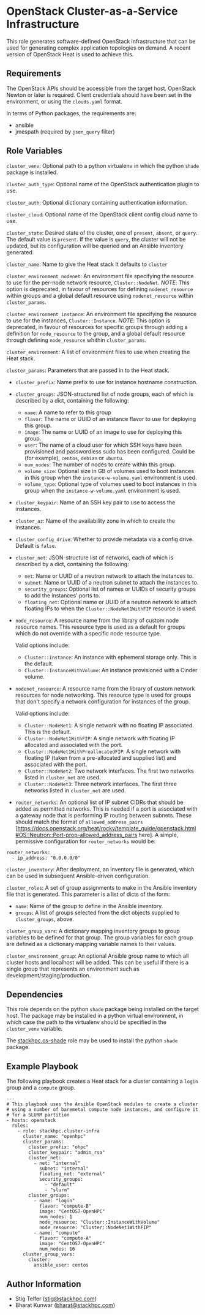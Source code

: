 OpenStack Cluster-as-a-Service Infrastructure
=============================================

This role generates software-defined OpenStack infrastructure that can
be used for generating complex application topologies on demand.
A recent version of OpenStack Heat is used to achieve this.

Requirements
------------

The OpenStack APIs should be accessible from the target host.  OpenStack
Newton or later is required.  Client credentials should have been set
in the environment, or using the `clouds.yaml` format.

In terms of Python packages, the requirements are:
- ansible
- jmespath (required by `json_query` filter)

Role Variables
--------------

`cluster_venv`: Optional path to a python virtualenv in which the python
`shade` package is installed.

`cluster_auth_type`: Optional name of the OpenStack authentication plugin to
use.

`cluster_auth`: Optional dictionary containing authentication information.

`cluster_cloud`: Optional name of the OpenStack client config cloud name to use.

`cluster_state`: Desired state of the cluster, one of `present`, `absent`, or
`query`.  The default value is `present`. If the value is `query`, the cluster
will not be updated, but its configuration will be queried and an Ansible
inventory generated.

`cluster_name`: Name to give the Heat stack
It defaults to `cluster`

`cluster_environment_nodenet`: An environment file specifying the resource to
use for the per-node network resource, `Cluster::NodeNet`. *NOTE*: This option is
deprecated, in favour of resources for defining `nodenet_resource` within groups
and a global default resource using `nodenet_resource` within `cluster_params`.

`cluster_environment_instance`: An environment file specifying the resource to
use for the instances, `Cluster::Instance`. *NOTE*: This option is deprecated,
in favour of resources for specific groups through adding a definition for
`node_resource` to the group, and a global default resource through
defining `node_resource` whithin `cluster_params`.

`cluster_environment`: A list of environment files to use when creating the
Heat stack.

`cluster_params`: Parameters that are passed in to the Heat stack.

  * `cluster_prefix`: Name prefix to use for instance hostname construction.

  * `cluster_groups`: JSON-structured list of node groups, each of which is
     described by a dict, containing the following:

    * `name`: A name to refer to this group
    * `flavor`: The name or UUID of an instance flavor to use for deploying this group.
    * `image`: The name or UUID of an image to use for deploying this group.
    * `user`: The name of a cloud user for which SSH keys have been provisioned and
      passwordless sudo has been configured.  Could be (for example), `centos`, `debian`
      or `ubuntu`.
    * `num_nodes`: The number of nodes to create within this group.
    * `volume_size`: Optional size in GB of volumes used to boot instances in
      this group when the `instance-w-volume.yaml` environment is used.
    * `volume_type`: Optional type of volumes used to boot instances in this
      group when the `instance-w-volume.yaml` environment is used.

  * `cluster_keypair`: Name of an SSH key pair to use to access the instances.

  * `cluster_az`: Name of the availability zone in which to create the
    instances.

  * `cluster_config_drive`: Whether to provide metadata via a config drive.
    Default is `false`.

  * `cluster_net`: JSON-structure list of networks, each of which is described
    by a dict, containing the following:

    * `net`: Name or UUID of a neutron network to attach the instances to.
    * `subnet`: Name or UUID of a neutron subnet to attach the instances to.
    * `security_groups`: Optional list of names or UUIDs of security groups to
      add the instances' ports to.
    * `floating_net`: Optional name or UUID of a neutron network to attach
      floating IPs to when the `Cluster::NodeNet1WithFIP` resource is used.

  * `node_resource`: A resource name from the library of custom node resource 
     names.  This resource type is used as a default for groups which do not
     override with a specific node resource type.

     Valid options include:

    * `Cluster::Instance`: An instance with ephemeral storage only.
      This is the default.
    * `Cluster::InstanceWithVolume`: An instance provisioned with a Cinder volume.

  * `nodenet_resource`: A resource name from the library of custom network 
    resources for node networking.  This resource type is used for groups that
    don't specify a network configuration for instances of the group.

    Valid options include:

    * `Cluster::NodeNet1`: A single network with no floating IP associated.
      This is the default.
    * `Cluster::NodeNet1WithFIP`: A single network with floating IP allocated
      and associated with the port.
    * `Cluster::NodeNet1WithPreallocatedFIP`: A single network with floating IP
      (taken from a pre-allocated and supplied list) and associated with the port.
    * `Cluster::NodeNet2`: Two network interfaces.  The first two networks listed
      in `cluster_net` are used.
    * `Cluster::NodeNet3`: Three network interfaces.  The first three networks listed
      in `cluster_net` are used.

  * `router_networks`: An optional list of IP subnet CIDRs that should be added as
    permitted networks.  This is needed if a port is associated with a gateway node that
    is performing IP routing between subnets.  These should match the format of `allowed_address_pairs`
    [https://docs.openstack.org/heat/rocky/template_guide/openstack.html#OS::Neutron::Port-prop-allowed_address_pairs here].
    A simple, permissive configuration for `router_networks` would be: 
    
```
router_networks:
  - ip_address: "0.0.0.0/0"
```

`cluster_inventory`: After deployment, an inventory file is generated,
which can be used in subsequent Ansible-driven configuration.

`cluster_roles`: A set of group assignments to make in the Ansible inventory file
that is generated.  This parameter is a list of dicts of the form:

  * `name`: Name of the group to define in the Ansible inventory.
  * `groups`: A list of groups selected from the dict objects supplied to `cluster_groups`, above.

`cluster_group_vars`: A dictionary mapping inventory groups to group variables
to be defined for that group. The group variables for each group are defined as
a dictionary mapping variable names to their values.

`cluster_environment_group`: An optional Ansible group name to which all
cluster hosts and localhost will be added. This can be useful if there is a
single group that represents an environment such as
development/staging/production.

Dependencies
------------

This role depends on the python `shade` package being installed on the target
host. The package may be installed in a python virtual environment, in which
case the path to the virtualenv should be specified in the `cluster_venv`
variable.

The [stackhpc.os-shade](https://galaxy.ansible.com/stackhpc/os-shade/) role may
be used to install the python `shade` package.

Example Playbook
----------------

The following playbook creates a Heat stack for a cluster containing a `login`
group and a `compute` group.

    ---
    # This playbook uses the Ansible OpenStack modules to create a cluster
    # using a number of baremetal compute node instances, and configure it
    # for a SLURM partition
    - hosts: openstack
      roles:
        - role: stackhpc.cluster-infra
          cluster_name: "openhpc"
          cluster_params:
            cluster_prefix: "ohpc"
            cluster_keypair: "admin_rsa"
            cluster_net:
              - net: "internal"
                subnet: "internal"
                floating_net: "external"
                security_groups:
                  - "default"
                  - "slurm"
            cluster_groups:
              - name: "login"
                flavor: "compute-B"
                image: "CentOS7-OpenHPC"
                num_nodes: 1
                node_resource: "Cluster::InstanceWithVolume"
                node_resource: "Cluster::NodeNet1WithFIP"
              - name: "compute"
                flavor: "compute-A"
                image: "CentOS7-OpenHPC"
                num_nodes: 16
          cluster_group_vars:
            cluster:
              ansible_user: centos

Author Information
------------------

- Stig Telfer (<stig@stackhpc.com>)
- Bharat Kunwar (<bharat@stackhpc.com>)
